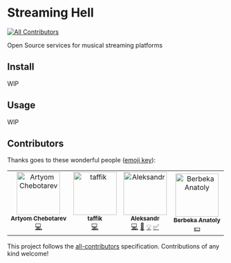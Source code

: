 # Streaming Hell
[![All Contributors](https://img.shields.io/badge/all_contributors-4-orange.svg?style=flat-square)](#contributors)

Open Source services for musical streaming platforms

## Install
WIP

## Usage
WIP

## Contributors

Thanks goes to these wonderful people ([emoji key](https://github.com/all-contributors/all-contributors#emoji-key)):

<!-- ALL-CONTRIBUTORS-LIST:START - Do not remove or modify this section -->
<!-- prettier-ignore -->
<table>
  <tr>
    <td align="center"><a href="https://github.com/Derik117"><img src="https://avatars2.githubusercontent.com/u/8479647?v=4" width="100px;" alt="Artyom Chebotarev"/><br /><sub><b>Artyom Chebotarev</b></sub></a><br /><a href="https://github.com/bukhalo/streaming-hell/commits?author=Derik117" title="Code">💻</a></td>
    <td align="center"><a href="https://github.com/tafler"><img src="https://avatars0.githubusercontent.com/u/6934296?v=4" width="100px;" alt="taffik"/><br /><sub><b>taffik</b></sub></a><br /><a href="https://github.com/bukhalo/streaming-hell/commits?author=tafler" title="Code">💻</a></td>
    <td align="center"><a href="https://bukhalo.com/"><img src="https://avatars2.githubusercontent.com/u/14031838?v=4" width="100px;" alt="Aleksandr"/><br /><sub><b>Aleksandr</b></sub></a><br /><a href="https://github.com/bukhalo/streaming-hell/commits?author=bukhalo" title="Code">💻</a> <a href="https://github.com/bukhalo/streaming-hell/commits?author=bukhalo" title="Documentation">📖</a> <a href="#example-bukhalo" title="Examples">💡</a> <a href="#tutorial-bukhalo" title="Tutorials">✅</a></td>
    <td align="center"><a href="http://ekzotech.org"><img src="https://avatars2.githubusercontent.com/u/785298?v=4" width="100px;" alt="Berbeka Anatoly"/><br /><sub><b>Berbeka Anatoly</b></sub></a><br /><a href="#financial-ekzotech" title="Financial">💵</a></td>
  </tr>
</table>

<!-- ALL-CONTRIBUTORS-LIST:END -->

This project follows the [all-contributors](https://github.com/all-contributors/all-contributors) specification. Contributions of any kind welcome!
